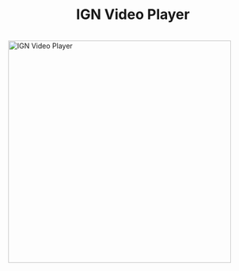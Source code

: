 <h1 align="center"> IGN Video Player </h1> <br>
<img alt="IGN Video Player" title="IGN Video Player" src="https://reyhector.com/Images/Projects/Project5.png" width="450">
